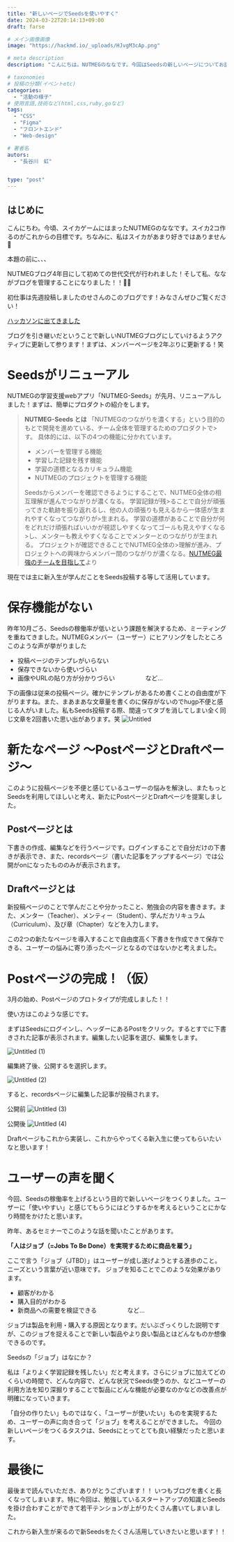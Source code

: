 ```yaml
---
title: "新しいページでSeedsを使いやすく"
date: 2024-03-22T20:14:13+09:00
draft: farse

# メイン画像画像
image: "https://hackmd.io/_uploads/HJvgM3cAp.png"

# meta description
description: "こんにちは。NUTMEGのななです。今回はSeedsの新しいページについてお話したいと思います。"

# taxonomies
# 投稿の分類(イベントetc)
categories:
  - "活動の様子"
# 使用言語,技術など(html,css,ruby,goなど)
tags:
  - "CSS"
  - "Figma"
  - "フロントエンド"
  - "Web-design"

# 著者名
autors:
  - "長谷川　虹"


type: "post"
---
```

## はじめに

こんにちわ。今頃、スイカゲームにはまったNUTMEGのななです。スイカ2コ作るのがこれからの目標です。ちなみに、私はスイカがあまり好きではありません🍉

本題の前に、、、

NUTMEGブログ4年目にして初めての世代交代が行われました！そして私、なながブログを管理することになりました！！🎉🎉

初仕事は先週投稿しましたのせさんのこのブログです！みなさんぜひご覧ください！

[ハッカソンに出てきました](https://blog.nutmeg.cloud/blog/post-20240315/)

ブログを引き継いだということで新しいNUTMEGブログにしていけるようアクティブに更新して参ります！まずは、メンバーページを2年ぶりに更新する！笑

# Seedsがリニューアル

NUTMEGの学習支援webアプリ「NUTMEG-Seeds」が先月、リニューアルしました！まずは、簡単にプロダクトの紹介をします。

> **NUTMEG-Seeds とは**
>「NUTMEGのつながりを濃くする」という目的のもとで開発を進めている、チーム全体を管理するためのプロダクトで>す。 具体的には、以下の4つの機能に分かれています。
>
>- メンバーを管理する機能
>- 学習した記録を残す機能
>- 学習の道標となるカリキュラム機能
>- NUTMEGのプロジェクトを管理する機能
>
>Seedsからメンバーを確認できるようにすることで、NUTMEG全体の相互理解が進んでつながりが濃くなる。 学習記録が残>ることで自分が頑張ってきた軌跡を振り返れるし、他の人の頑張りも見えるから一体感が生まれやすくなってつながりが>生まれる。 学習の道標があることで自分が何をどれだけ頑張ればいいかが視認しやすくなってゴールも見えやすくなる>し、メンターも教えやすくなることでメンターとのつながりが生まれる。 プロジェクトが確認できることでNUTMEG全体の>理解が進み、プロジェクトへの興味からメンバー間のつながりが濃くなる。[NUTMEG最強のチームを目指して](https://>blog.nutmeg.cloud/blog/post-20230413/)より
>

現在では主に新入生が学んだことをSeeds投稿する等して活用しています。

# 保存機能がない

昨年10月ごろ、Seedsの稼働率が低いという課題を解決するため、ミーティングを重ねてきました。NUTMEGメンバー（ユーザー）にヒアリングをしたところこのような声が挙がりました

- 投稿ページのテンプレがいらない
- 保存できないから使いづらい
- 画像やURLの貼り方が分かりづらい　　　　　など…

下の画像は従来の投稿ページ。確かにテンプレがあるため書くことの自由度が下がりますね。また、まあまあな文章量を書くのに保存がないのでhugp不便と感じる人がいました。私もSeeds投稿する際、間違ってタブを消してしまい全く同じ文章を2回書いた思い出があります。笑
![Untitled](https://hackmd.io/_uploads/Sk05mncR6.png)

# 新たなページ ～PostページとDraftページ～

このように投稿ページを不便と感じているユーザーの悩みを解決し、またもっとSeedsを利用してほしいと考え、新たにPostページとDraftページを提案しました。

## Postページとは

下書きの作成、編集などを行うページです。ログインすることで自分だけの下書きが表示でき、また、recordsページ（書いた記事をアップするページ）では公開がonになったもののみが表示されます。

## Draftページとは

新投稿ページのことで学んだことや分かったこと、勉強会の内容を書きます。また、メンター（Teacher）、メンティー（Student）、学んだカリキュラム（Curriculum）、及び章（Chapter）などを入力します。

この2つの新たなページを導入することで自由度高く下書きを作成できて保存できる、ユーザーの悩みに寄り添ったページとなるのではないかと考えました。

# Postページの完成！（仮）

3月の始め、Postページのプロトタイプが完成しました！！

使い方はこのような感じです。

まずはSeedsにログインし、ヘッダーにあるPostをクリック。するとすでに下書きされた記事が表示されます。編集したい記事を選び、編集をします。

![Untitled (1)](https://hackmd.io/_uploads/SyabNh5A6.png)

編集終了後、公開するを選択します。

![Untitled (2)](https://hackmd.io/_uploads/H1sf425Ap.png)

すると、recordsページに編集した記事が投稿されます。

公開前
![Untitled (3)](https://hackmd.io/_uploads/HJ974n9RT.png)

公開後
![Untitled (4)](https://hackmd.io/_uploads/rkaE43q0a.png)

Draftページもこれから実装し、これからやってくる新入生に使ってもらいたいなと思います！

# ユーザーの声を聞く

今回、Seedsの稼働率を上げるという目的で新しいページをつくりました。ユーザーに「使いやすい」と感じてもらうにはどうするかを考えるということにかなり時間をかけたと思います。

昨年、あるセミナーでこのような話を聞いたことがあります。

**「人はジョブ（=Jobs To Be Done）を実現するために商品を雇う」**

ここで言う「ジョブ（JTBD）」はユーザーが成し遂げようとする進歩のこと。ニーズという言葉が近い意味です。
ジョブを知ることでこのような効果があります。

- 顧客がわかる
- 購入目的がわかる
- 新商品への需要を検証できる　　　　　など…

ジョブは製品を利用・購入する原因となります。だいぶざっくりした説明ですが、このジョブを捉えることで新しい製品やより良い製品とはどんなものか想像できるのです。

Seedsの「ジョブ」はなにか？

私は「よりよく学習記録を残したい」だと考えます。さらにジョブに加えてどのくらいの時間で、どんな内容で、どんな状況でSeeds使うのか、などユーザーの利用方法を知り深掘りすることで製品にどんな機能が必要なのかなどの改善点が明確になっていきます。

「自分の作りたい」ものではなく、「ユーザーが使いたい」ものを実現するため、ユーザーの声に向き合って「ジョブ」を考えることができました。
今回の新しいページをつくるタスクは、Seedsにとってとても良い経験だったと思います。

# 最後に

最後まで読んでいただき、ありがとうございます！！
いつもブログを書くと長くなってしまいます。特に今回は、勉強しているスタートアップの知識とSeedsを掛け合わすことができて若干テンションが上がりたくさん書いてしまいました。

これから新入生が来るので新Seedsをたくさん活用していきたいと思います！！
